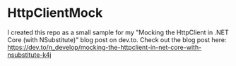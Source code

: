 # HttpClientMock
I created this repo as a small sample for my "Mocking the HttpClient in .NET Core (with NSubstitute)" blog post on dev.to. 
Check out the blog post here: https://dev.to/n_develop/mocking-the-httpclient-in-net-core-with-nsubstitute-k4j
